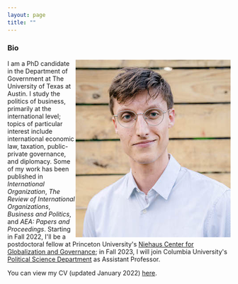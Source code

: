 ```yaml
---
layout: page
title: ""
---
```



### Bio

<img style="float: right;" src="assets/calvin_headshot_randi_cropped_smaller.jpg">
I am a PhD candidate in the Department of Government at The University of Texas at Austin. I study the politics of business, primarily at the international level; topics of particular interest include international economic law, taxation, public-private governance, and diplomacy. Some of my work has been published in <i>International Organization</i>, <i>The Review of International Organizations</i>, <i>Business and Politics</i>, and <i>AEA: Papers and Proceedings</i>. Starting in Fall 2022, I'll be a postdoctoral fellow at Princeton University's <a href="https://niehaus.princeton.edu/">Niehaus Center for Globalization and Governance</a>; in Fall 2023, I will join Columbia University's <a href="https://polisci.columbia.edu/">Political Science Department</a> as Assistant Professor.

You can view my CV (updated January 2022) [here](assets/Thrall_CV_Jan_2022.pdf).
